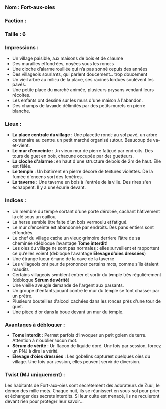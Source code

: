 ### Nom : Fort-aux-oies
### Faction : 
### Taille : 6

### Impressions :

- Un village paisible, aux maisons de bois et de chaume
- Des murailles effondrées, noyées sous les ronces
- Une cloche d’alarme rouillée qui n’a pas sonné depuis des années
- Des villageois souriants, qui parlent doucement… trop doucement
- Un vieil arbre au milieu de la place, ses racines tordues soulèvent les pavés.
- Une petite place du marché animée, plusieurs paysans vendant leurs récoltes.
- Les enfants ont dessiné sur les murs d'une maison à l'abandon.
- Des champs de lavande délimités par des petits murets en pierre blanche.
### Lieux :

- **La place centrale du village** : Une placette ronde au sol pavé, un arbre centenaire au centre, un petit marché organisé autour. Beaucoup de va-et-vient.
- **Le mur d'enceinte** : Un vieux mur de pierre fatigué par endroits. Des tours de guet en bois, chacune occupée par des guetteurs.
- **La cloche d'alarme** : en haut d'une structure de bois de 2m de haut. Elle est fêlée.
- **Le temple** : Un bâtiment en pierre décoré de tentures violettes. De la fumée d'encens sort des fenêtres.
- **La taverne** : Une taverne en bois à l'entrée de la ville. Des rires s'en échappent. Il y a une écurie devant.
### Indices :

- Un membre du temple sortant d'une porte dérobée, cachant hâtivement la clé sous un caillou.
- La herse semble être faite d’un bois vermoulu et fatigué.
- Le mur d’enceinte est abandonné par endroits. Des pans entiers sont effondrés.
- Le chef du village cache un vieux grimoire derrière l’âtre de sa cheminée (débloque l’avantage **Tome interdit**)
- Les oies du village ne sont pas normales : elles surveillent et rapportent ce qu’elles voient (débloque l’avantage **Élevage d’oies dressées**)
- Une étrange lueur émane de la cave de la taverne
- Les villageois ont peur de prononcer certains mots, comme s’ils étaient maudits
- Certains villageois semblent entrer et sortir du temple très régulièrement (débloque **Sérum de vérité**)
- Une vieille aveugle demande de l'argent aux passants.
- Un groupe d'enfants jouant contre le mur du temple se font chasser par un prêtre.
- Plusieurs bouteilles d'alcool cachées dans les ronces près d'une tour de guet.
- Une pièce d'or dans la boue devant un mur du temple.
### Avantages à débloquer :

- **Tome interdit** : Permet parfois d’invoquer un petit golem de terre. Attention à n’oublier aucun mot.
- **Sérum de vérité** : Un flacon de liquide doré. Une fois par session, forcez un PNJ à dire la vérité.
- **Élevage d’oies dressées** : Les gobelins capturent quelques oies du village. Une fois par session, elles peuvent servir de diversion.
### Twist (MJ uniquement) :

Les habitants de Fort-aux-oies sont secrètement des adorateurs de Zuul, le démon des mille mots. Chaque nuit, ils se réunissent en sous-sol pour prier et échanger des secrets interdits. Si leur culte est menacé, ils ne reculeront devant rien pour protéger leur savoir…
